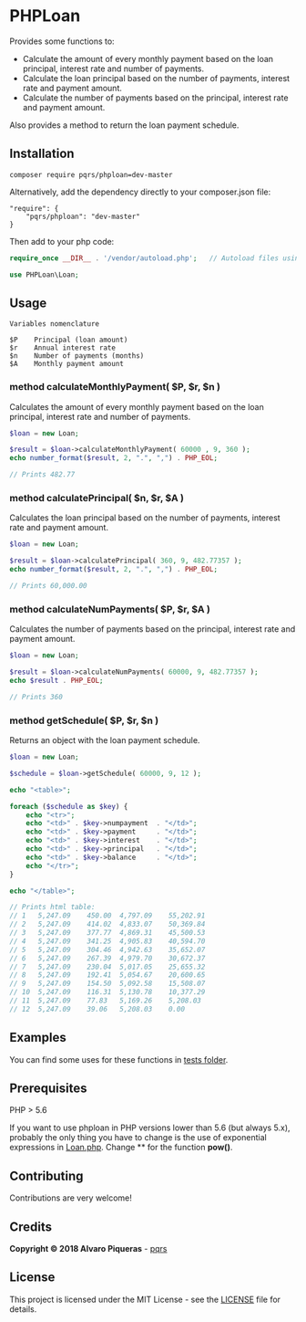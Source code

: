 # PHPLoan

Provides some functions to:

* Calculate the amount of every monthly payment based on the loan principal, interest rate and number of payments.
* Calculate the loan principal based on the number of payments, interest rate and payment amount.
* Calculate the number of payments based on the principal, interest rate and payment amount.

Also provides a method to return the loan payment schedule.

## Installation

```
composer require pqrs/phploan=dev-master
```

Alternatively, add the dependency directly to your composer.json file:

```
"require": {
    "pqrs/phploan": "dev-master"
}
```

Then add to your php code:

``` php
require_once __DIR__ . '/vendor/autoload.php';   // Autoload files using Composer autoload

use PHPLoan\Loan;
```

## Usage

```
Variables nomenclature

$P    Principal (loan amount)
$r    Annual interest rate
$n    Number of payments (months)
$A    Monthly payment amount
```

### method calculateMonthlyPayment( $P, $r, $n )

Calculates the amount of every monthly payment based on the loan principal, interest rate and number of payments.

``` php
$loan = new Loan;

$result = $loan->calculateMonthlyPayment( 60000 , 9, 360 );
echo number_format($result, 2, ".", ",") . PHP_EOL;

// Prints 482.77
```

### method calculatePrincipal( $n, $r, $A )

Calculates the loan principal based on the number of payments, interest rate and payment amount.

``` php
$loan = new Loan;

$result = $loan->calculatePrincipal( 360, 9, 482.77357 );
echo number_format($result, 2, ".", ",") . PHP_EOL;

// Prints 60,000.00

```


### method calculateNumPayments( $P, $r, $A )

Calculates the number of payments based on the principal, interest rate and payment amount.

``` php
$loan = new Loan;

$result = $loan->calculateNumPayments( 60000, 9, 482.77357 );
echo $result . PHP_EOL;

// Prints 360
```

### method getSchedule( $P, $r, $n )

Returns an object with the loan payment schedule.

``` php
$loan = new Loan;

$schedule = $loan->getSchedule( 60000, 9, 12 );

echo "<table>";

foreach ($schedule as $key) {
    echo "<tr>";
    echo "<td>" . $key->numpayment  . "</td>";
    echo "<td>" . $key->payment     . "</td>";
    echo "<td>" . $key->interest    . "</td>";
    echo "<td>" . $key->principal   . "</td>";
    echo "<td>" . $key->balance     . "</td>";
    echo "</tr>";
}

echo "</table>";

// Prints html table:
// 1   5,247.09    450.00  4,797.09    55,202.91
// 2   5,247.09    414.02  4,833.07    50,369.84
// 3   5,247.09    377.77  4,869.31    45,500.53
// 4   5,247.09    341.25  4,905.83    40,594.70
// 5   5,247.09    304.46  4,942.63    35,652.07
// 6   5,247.09    267.39  4,979.70    30,672.37
// 7   5,247.09    230.04  5,017.05    25,655.32
// 8   5,247.09    192.41  5,054.67    20,600.65
// 9   5,247.09    154.50  5,092.58    15,508.07
// 10  5,247.09    116.31  5,130.78    10,377.29
// 11  5,247.09    77.83   5,169.26    5,208.03
// 12  5,247.09    39.06   5,208.03    0.00
```

## Examples

You can find some uses for these functions in [tests folder](tests).


## Prerequisites

PHP > 5.6

If you want to use phploan in PHP versions lower than 5.6 (but always 5.x), probably the only thing you have to change is the use of exponential expressions in [Loan.php](src/PHPLoan/Loan.php). Change ** for the function **pow()**.


## Contributing

Contributions are very welcome!

## Credits

**Copyright © 2018 Alvaro Piqueras** - [pqrs](https://github.com/pqrs)

## License

This project is licensed under the MIT License - see the [LICENSE](LICENSE) file for details.

